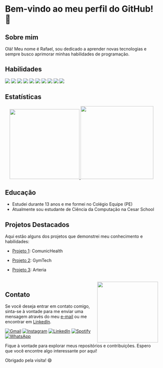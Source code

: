 # Bem-vindo ao meu perfil do GitHub! 👋

## Sobre mim

Olá! Meu nome é Rafael, sou dedicado a aprender novas tecnologias e sempre busco aprimorar minhas habilidades de programação.

## Habilidades

<div>
  <img src="https://img.icons8.com/color/48/000000/python.png"/>
  <img src="https://img.icons8.com/color/48/000000/c-programming.png"/>
  <img src="https://img.icons8.com/color/48/000000/java-coffee-cup-logo.png"/>
  <img src="https://img.icons8.com/color/48/000000/html-5.png"/>
  <img src="https://img.icons8.com/color/48/000000/css3.png"/>
  <img src="https://img.icons8.com/color/48/000000/javascript.png"/>
  <img src="https://img.icons8.com/color/48/000000/bootstrap.png"/>
  <img src="https://img.icons8.com/color/48/000000/nodejs.png"/>
  <img src="https://img.icons8.com/color/48/000000/typescript.png"/>
  <img src="https://img.icons8.com/color/48/000000/mysql.png"/>
</div>

<div style="clear: both;"></div>

## Estatísticas

<div align="center">
    <a href="https://github.com/RafaCarvalh0">
        <img height="230em"
            src="https://github-readme-stats.vercel.app/api?username=RafaCarvalh0&theme=dark&layout=compact&hide=none&show_icons=true&count_private=true&include_all_commits=true" />
        <img height="240em"
            src="https://github-readme-stats.vercel.app/api/top-langs/?username=RafaCarvalh0&theme=dark&layout=compact" />
    </a>
</div>


## Educação

- Estudei durante 13 anos e me formei no Colégio Equipe (PE)
- Atualmente sou estudante de Ciência da Computação na Cesar School

## Projetos Destacados

Aqui estão alguns dos projetos que demonstrei meu conhecimento e habilidades:

- [Projeto 1](https://drive.google.com/file/d/1XBU0B1-HO9Vvl179QVuDaGNxMPYRJrMR/view?usp=drive_link): ComunicHealth
- [Projeto 2](https://drive.google.com/file/d/1XtMdvB3ucNvvfsJbmVDTIkM6eZnS-RVm/view?usp=drive_link): GymTech
- [Projeto 3](https://drive.google.com/file/d/1x6BOA6GYuH-8xPiVTaCnUiiwQXGgbM3N/view?usp=drive_link): Arteria
  
  
  
  <br>
    <div style="float: right;">
    <img src="https://media.giphy.com/media/bGgsc5mWoryfgKBx1u/giphy.gif" width="200px"/>
  </div>

## Contato

Se você deseja entrar em contato comigo, sinta-se à vontade para me enviar uma mensagem através do meu [e-mail](mailto:rafacarvalho@gmail.com) ou me encontrar em [LinkedIn](https://www.linkedin.com/in/rafael-carvalho-2bb985219/).

[![Gmail](https://img.icons8.com/color/48/000000/gmail.png)](mailto:rafacarvalho@gmail.com)
[![Instagram](https://img.icons8.com/color/48/000000/instagram-new.png)](https://www.instagram.com/_rafacarvalho__/)
[![LinkedIn](https://img.icons8.com/color/48/000000/linkedin.png)](https://www.linkedin.com/in/rafael-carvalho-2bb985219/)
[![Spotify](https://img.icons8.com/color/48/000000/spotify.png)](https://open.spotify.com/user/rafael.ac2013)
[![WhatsApp](https://img.icons8.com/color/48/000000/whatsapp.png)](https://wa.me/+5581999454800)

Fique à vontade para explorar meus repositórios e contribuições. Espero que você encontre algo interessante por aqui!

Obrigado pela visita! 😄

